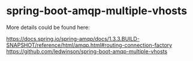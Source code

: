 # spring-boot-amqp-multiple-vhosts

More details could be found here:

https://docs.spring.io/spring-amqp/docs/1.3.3.BUILD-SNAPSHOT/reference/html/amqp.html#routing-connection-factory
https://github.com/ledwinson/spring-boot-amqp-multiple-vhosts
